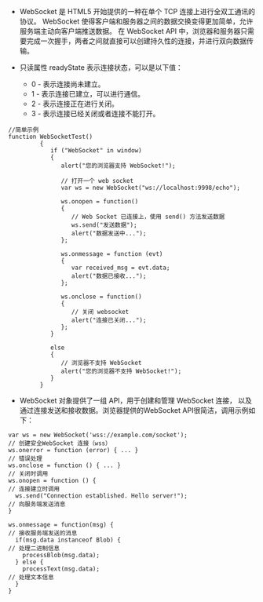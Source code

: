 - WebSocket 是 HTML5 开始提供的一种在单个 TCP 连接上进行全双工通讯的协议。
  WebSocket 使得客户端和服务器之间的数据交换变得更加简单，允许服务端主动向客户端推送数据。
  在 WebSocket API 中，浏览器和服务器只需要完成一次握手，两者之间就直接可以创建持久性的连接，并进行双向数据传输。
  
- 只读属性 readyState 表示连接状态，可以是以下值：
   + 0 - 表示连接尚未建立。
   + 1 - 表示连接已建立，可以进行通信。
   + 2 - 表示连接正在进行关闭。
   + 3 - 表示连接已经关闭或者连接不能打开。
  
```
//简单示例
function WebSocketTest()
         {
            if ("WebSocket" in window)
            {
               alert("您的浏览器支持 WebSocket!");
               
               // 打开一个 web socket
               var ws = new WebSocket("ws://localhost:9998/echo");
                
               ws.onopen = function()
               {
                  // Web Socket 已连接上，使用 send() 方法发送数据
                  ws.send("发送数据");
                  alert("数据发送中...");
               };
                
               ws.onmessage = function (evt) 
               { 
                  var received_msg = evt.data;
                  alert("数据已接收...");
               };
                
               ws.onclose = function()
               { 
                  // 关闭 websocket
                  alert("连接已关闭..."); 
               };
            }
            
            else
            {
               // 浏览器不支持 WebSocket
               alert("您的浏览器不支持 WebSocket!");
            }
         }
```

- WebSocket 对象提供了一组 API，用于创建和管理 WebSocket 连接，
  以及通过连接发送和接收数据。浏览器提供的WebSocket API很简洁，调用示例如下：
```
var ws = new WebSocket('wss://example.com/socket'); 
// 创建安全WebSocket 连接（wss）
ws.onerror = function (error) { ... } 
// 错误处理
ws.onclose = function () { ... } 
// 关闭时调用
ws.onopen = function () { 
// 连接建立时调用
  ws.send("Connection established. Hello server!"); 
// 向服务端发送消息
}

ws.onmessage = function(msg) { 
// 接收服务端发送的消息
  if(msg.data instanceof Blob) { 
// 处理二进制信息
    processBlob(msg.data);
  } else {
    processText(msg.data); 
// 处理文本信息
  }
}
```
